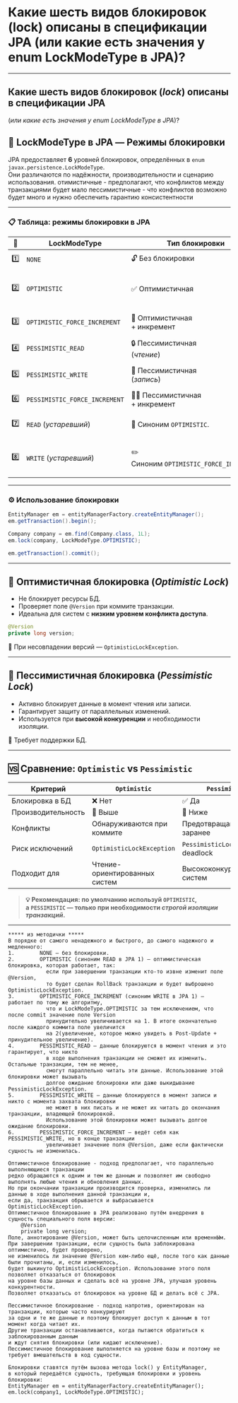 # Какие шесть видов блокировок (lock) описаны в спецификации JPA (или какие есть значения у enum LockModeType в JPA)?

---
## Какие шесть видов блокировок (_lock_) описаны в спецификации JPA  
(_или какие есть значения у enum LockModeType в JPA_)?

[](https://github.com/yury-connect/ITM_task026_Java_Podgotovka_k_INTERVJU/blob/by_questions/ITM/ITM05_Hibernate/Hibernate.md#%D0%BA%D0%B0%D0%BA%D0%B8%D0%B5-%D1%88%D0%B5%D1%81%D1%82%D1%8C-%D0%B2%D0%B8%D0%B4%D0%BE%D0%B2-%D0%B1%D0%BB%D0%BE%D0%BA%D0%B8%D1%80%D0%BE%D0%B2%D0%BE%D0%BA-lock-%D0%BE%D0%BF%D0%B8%D1%81%D0%B0%D0%BD%D1%8B-%D0%B2-%D1%81%D0%BF%D0%B5%D1%86%D0%B8%D1%84%D0%B8%D0%BA%D0%B0%D1%86%D0%B8%D0%B8-jpa-%D0%B8%D0%BB%D0%B8-%D0%BA%D0%B0%D0%BA%D0%B8%D0%B5-%D0%B5%D1%81%D1%82%D1%8C-%D0%B7%D0%BD%D0%B0%D1%87%D0%B5%D0%BD%D0%B8%D1%8F-%D1%83-enum-lockmodetype-%D0%B2-jpa)

## 🔐 LockModeType в JPA — Режимы блокировки

[](https://github.com/yury-connect/ITM_task026_Java_Podgotovka_k_INTERVJU/blob/by_questions/ITM/ITM05_Hibernate/Hibernate.md#-lockmodetype-%D0%B2-jpa--%D1%80%D0%B5%D0%B6%D0%B8%D0%BC%D1%8B-%D0%B1%D0%BB%D0%BE%D0%BA%D0%B8%D1%80%D0%BE%D0%B2%D0%BA%D0%B8)

JPA предоставляет **6** уровней блокировок, определённых в `enum javax.persistence.LockModeType`.  
Они различаются по надёжности, производительности и сценарию использования. отимистичные - предполагают, что конфликтов между транзакциями будет мало пессимистичные - что конфликтов возможно будет много и нужно обеспечить гарантию консистентности

---

### 📋 Таблица: режимы блокировки в JPA

[](https://github.com/yury-connect/ITM_task026_Java_Podgotovka_k_INTERVJU/blob/by_questions/ITM/ITM05_Hibernate/Hibernate.md#-%D1%82%D0%B0%D0%B1%D0%BB%D0%B8%D1%86%D0%B0-%D1%80%D0%B5%D0%B6%D0%B8%D0%BC%D1%8B-%D0%B1%D0%BB%D0%BE%D0%BA%D0%B8%D1%80%D0%BE%D0%B2%D0%BA%D0%B8-%D0%B2-jpa)

|**🔢**|**LockModeType**|**Тип блокировки**|**Описание**|
|---|---|---|---|
|1️⃣|`NONE`|🔓 Без блокировки|Данные читаются без наложения каких-либо блокировок.|
|2️⃣|`OPTIMISTIC`|✅ Оптимистичная|Проверка поля `@Version` _(версии сущности)_ при `commit`.  <br>Если значение изменилось — `OptimisticLockException`.|
|3️⃣|`OPTIMISTIC_FORCE_INCREMENT`|🔁 Оптимистичная  <br>+ инкремент|Аналог `OPTIMISTIC`, но поле `@Version` увеличивается **всегда**, даже без изменений.|
|4️⃣|`PESSIMISTIC_READ`|🔒 Пессимистичная  <br>(_чтение_)|Данные блокируются на чтение.  <br>Другие могут **читать**, но **не изменять**.|
|5️⃣|`PESSIMISTIC_WRITE`|🔐 Пессимистичная  <br>(_запись_)|Данные блокируются полностью.  <br>**Ни чтение**, **ни запись** другими транзакциями **невозможны**.|
|6️⃣|`PESSIMISTIC_FORCE_INCREMENT`|🔐➕ Пессимистичная  <br>+ инкремент|Как `PESSIMISTIC_WRITE`, но дополнительно увеличивает `@Version`.|
|7️⃣|`READ` (_устаревший_)|📖 Синоним `OPTIMISTIC`.|_устаревший_  <br>Рекомендуется использовать  <br>`OPTIMISTIC` в новых приложениях.|
|8️⃣|`WRITE` (_устаревший_)|✏️ Синоним `OPTIMISTIC_FORCE_INCREMENT`.|_устаревший_  <br>Рекомендуется использовать `<br>OPTIMISTIC_FORCE_INCREMENT` в новых приложениях.|

---

### ⚙️ Использование блокировки

[](https://github.com/yury-connect/ITM_task026_Java_Podgotovka_k_INTERVJU/blob/by_questions/ITM/ITM05_Hibernate/Hibernate.md#%EF%B8%8F-%D0%B8%D1%81%D0%BF%D0%BE%D0%BB%D1%8C%D0%B7%D0%BE%D0%B2%D0%B0%D0%BD%D0%B8%D0%B5-%D0%B1%D0%BB%D0%BE%D0%BA%D0%B8%D1%80%D0%BE%D0%B2%D0%BA%D0%B8)

```java
EntityManager em = entityManagerFactory.createEntityManager();
em.getTransaction().begin();

Company company = em.find(Company.class, 1L);
em.lock(company, LockModeType.OPTIMISTIC);

em.getTransaction().commit();
```

---

## 🧠 Оптимистичная блокировка (_Optimistic Lock_)

[](https://github.com/yury-connect/ITM_task026_Java_Podgotovka_k_INTERVJU/blob/by_questions/ITM/ITM05_Hibernate/Hibernate.md#-%D0%BE%D0%BF%D1%82%D0%B8%D0%BC%D0%B8%D1%81%D1%82%D0%B8%D1%87%D0%BD%D0%B0%D1%8F-%D0%B1%D0%BB%D0%BE%D0%BA%D0%B8%D1%80%D0%BE%D0%B2%D0%BA%D0%B0-optimistic-lock)

- Не блокирует ресурсы БД.
- Проверяет поле `@Version` при коммите транзакции.
- Идеальна для систем с **низким уровнем конфликта доступа**.

```java
@Version
private long version;
```

🧪 При несовпадении версий — `OptimisticLockException`.

---

## 🧱 Пессимистичная блокировка (_Pessimistic Lock_)

[](https://github.com/yury-connect/ITM_task026_Java_Podgotovka_k_INTERVJU/blob/by_questions/ITM/ITM05_Hibernate/Hibernate.md#-%D0%BF%D0%B5%D1%81%D1%81%D0%B8%D0%BC%D0%B8%D1%81%D1%82%D0%B8%D1%87%D0%BD%D0%B0%D1%8F-%D0%B1%D0%BB%D0%BE%D0%BA%D0%B8%D1%80%D0%BE%D0%B2%D0%BA%D0%B0-pessimistic-lock)

- Активно блокирует данные в момент чтения или записи.
- Гарантирует защиту от параллельных изменений.
- Используется при **высокой конкуренции** и необходимости изоляции.

📌 Требует поддержки БД.

---

## 🆚 Сравнение: `Optimistic` vs `Pessimistic`

[](https://github.com/yury-connect/ITM_task026_Java_Podgotovka_k_INTERVJU/blob/by_questions/ITM/ITM05_Hibernate/Hibernate.md#-%D1%81%D1%80%D0%B0%D0%B2%D0%BD%D0%B5%D0%BD%D0%B8%D0%B5-optimistic-vs-pessimistic)

|**Критерий**|`Optimistic`|`Pessimistic`|
|---|---|---|
|Блокировка в БД|❌ Нет|✅ Да|
|Производительность|🔼 Выше|🔽 Ниже|
|Конфликты|Обнаруживаются при коммите|Предотвращаются заранее|
|Риск исключений|`OptimisticLockException`|`PessimisticLockException`, deadlock|
|Подходит для|Чтение-ориентированных систем|Высококонкурентных систем|

> **💡 Рекомендация: по умолчанию используй `OPTIMISTIC`,  
> а `PESSIMISTIC` — только при необходимости _строгой изоляции транзакций_.**

---

```
***** из методички *****
В порядке от самого ненадежного и быстрого, до самого надежного и медленного:
1.        NONE — без блокировки.
2.        OPTIMISTIC (синоним READ в JPA 1) — оптимистическая  блокировка, которая работает, так: 
            если при завершении транзакции кто-то извне изменит поле @Version, 
            то будет сделан RollBack транзакции и будет выброшено OptimisticLockException.
3.        OPTIMISTIC_FORCE_INCREMENT (синоним WRITE в JPA 1) — работает по тому же алгоритму, 
            что и LockModeType.OPTIMISTIC за тем исключением, что после commit значение поле Version 
            принудительно увеличивается на 1. В итоге окончательно после каждого коммита поле увеличится 
            на 2(увеличение, которое можно увидеть в Post-Update + принудительное увеличение).
4.        PESSIMISTIC_READ — данные блокируются в момент чтения и это гарантирует, что никто 
            в ходе выполнения транзакции не сможет их изменить. Остальные транзакции, тем не менее, 
            смогут параллельно читать эти данные. Использование этой блокировки может вызывать 
            долгое ожидание блокировки или даже выкидывание PessimisticLockException.
5.        PESSIMISTIC_WRITE — данные блокируются в момент записи и никто с момента захвата блокировки 
            не может в них писать и не может их читать до окончания транзакции, владеющей блокировкой. 
            Использование этой блокировки может вызывать долгое ожидание блокировки.
6.        PESSIMISTIC_FORCE_INCREMENT — ведёт себя как PESSIMISTIC_WRITE, но в конце транзакции 
            увеличивает значение поля @Version, даже если фактически сущность не изменилась.

Оптимистичное блокирование - подход предполагает, что параллельно выполняющиеся транзакции 
редко обращаются к одним и тем же данным и позволяет им свободно выполнять любые чтения и обновления данных. 
Но при окончании транзакции производится проверка, изменились ли данные в ходе выполнения данной транзакции и, 
если да, транзакция обрывается и выбрасывается OptimisticLockException. 
Оптимистичное блокирование в JPA реализовано путём внедрения в сущность специального поля версии:
    @Version
    private long version;
Поле, аннотирование @Version, может быть целочисленным или временнЫм. 
При завершении транзакции, если сущность была заблокирована оптимистично, будет проверено, 
не изменилось ли значение @Version кем-либо ещё, после того как данные были прочитаны, и, если изменилось, 
будет выкинуто OptimisticLockException. Использование этого поля позволяет отказаться от блокировок 
на уровне базы данных и сделать всё на уровне JPA, улучшая уровень конкурентности.
Позволяет отказатьсь от блокировок на уровне БД и делать всё с JPA.

Пессимистичное блокирование - подход напротив, ориентирован на транзакции, которые часто конкурируют 
за одни и те же данные и поэтому блокирует доступ к данным в тот момент когда читает их. 
Другие транзакции останавливаются, когда пытаются обратиться к заблокированным данным 
и ждут снятия блокировки (или кидают исключение). 
Пессимистичное блокирование выполняется на уровне базы и поэтому не требует вмешательств в код сущности.

Блокировки ставятся путём вызова метода lock() у EntityManager, 
в который передаётся сущность, требующая блокировки и уровень блокировки:
EntityManager em = entityManagerFactory.createEntityManager();
em.lock(company1, LockModeType.OPTIMISTIC);
```
